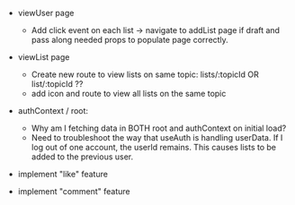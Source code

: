 
- viewUser page
    - Add click event on each list -> navigate to addList page if draft and pass along needed props to populate page correctly.

- viewList page 
    - Create new route to view lists on same topic: lists/:topicId OR list/:topicId ??
    - add icon and route to view all lists on the same topic

- authContext / root:
    - Why am I fetching data in BOTH root and authContext on initial load?
    - Need to troubleshoot the way that useAuth is handling userData. 
        If I log out of one account, the userId remains. This causes lists to be added to the previous user. 

- implement "like" feature

- implement "comment" feature



